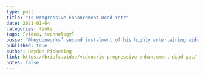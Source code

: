 ```yaml
---
type: post
title: "Is Progressive Enhancement Dead Yet?"
date: 2021-01-04
categories: links
tags: [video, technology]
posse: "@heydonworks’ second instalment of his highly entertaining videos on accessibility and web technologies."
published: true
author: Heydon Pickering
link: https://briefs.video/videos/is-progressive-enhancement-dead-yet/
notes: false
---
```

